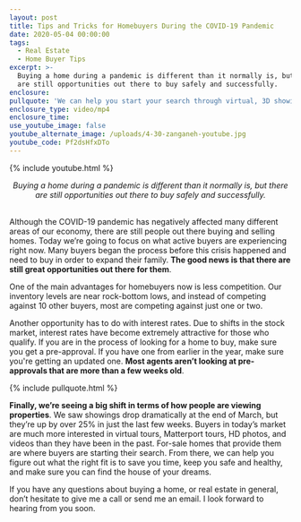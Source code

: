 ```yaml
---
layout: post
title: Tips and Tricks for Homebuyers During the COVID-19 Pandemic
date: 2020-05-04 00:00:00
tags:
  - Real Estate
  - Home Buyer Tips
excerpt: >-
  Buying a home during a pandemic is different than it normally is, but there
  are still opportunities out there to buy safely and successfully.
enclosure:
pullquote: 'We can help you start your search through virtual, 3D showings.'
enclosure_type: video/mp4
enclosure_time:
use_youtube_image: false
youtube_alternate_image: /uploads/4-30-zanganeh-youtube.jpg
youtube_code: Pf2dsHfxDTo
---
```


{% include youtube.html %}

<center><em>Buying a home during a pandemic is different than it normally is, but there are still opportunities out there to buy safely and successfully.</em></center>

<br>Although the COVID-19 pandemic has negatively affected many different areas of our economy, there are still people out there buying and selling homes. Today we’re going to focus on what active buyers are experiencing right now. Many buyers began the process before this crisis happened and need to buy in order to expand their family. **The good news is that there are still great opportunities out there for them**.

One of the main advantages for homebuyers now is less competition. Our inventory levels are near rock-bottom lows, and instead of competing against 10 other buyers, most are competing against just one or two.

Another opportunity has to do with interest rates. Due to shifts in the stock market, interest rates have become extremely attractive for those who qualify. If you are in the process of looking for a home to buy, make sure you get a pre-approval. If you have one from earlier in the year, make sure you're getting an updated one. **Most agents aren’t looking at pre-approvals that are more than a few weeks old**.

{% include pullquote.html %}

**Finally, we’re seeing a big shift in terms of how people are viewing properties**. We saw showings drop dramatically at the end of March, but they’re up by over 25% in just the last few weeks. Buyers in today’s market are much more interested in virtual tours, Matterport tours, HD photos, and videos than they have been in the past. For-sale homes that provide them are where buyers are starting their search. From there, we can help you figure out what the right fit is to save you time, keep you safe and healthy, and make sure you can find the house of your dreams.

If you have any questions about buying a home, or real estate in general, don’t hesitate to give me a call or send me an email. I look forward to hearing from you soon.